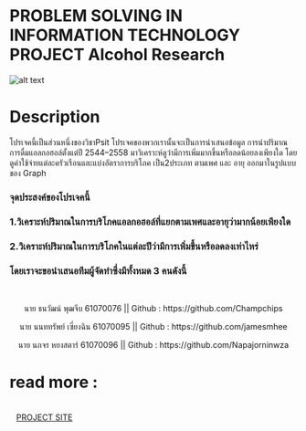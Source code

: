 # PROBLEM SOLVING IN INFORMATION TECHNOLOGY PROJECT Alcohol Research
![alt text](https://www.underagesales.co.uk/user/Alcohol%20Icon_Grey%20Text.jpg)
# Description 
โปรเจคนี้เป็นส่วนหนึ่งของวิชาPsit
โปรเจคของพวกเรานั้นจะเป็นการนำเสนอข้อมูล การนำปริมาณการดื่มแอลกอฮอล์ตั้งแต่ปี 2544–2558 มาวิเคราะห์ดูว่ามีการเพิ่มมากขึ้นหรือลดน้อยลงเพียงใด โดยดูค่าใช้จ่ายแต่ละครัวเรือนและแบ่งอัตราการบริโภค เป็น2ประเภท ตามเพศ และ อายุ ออกมาในรูปแบบของ Graph<br />
<h3>จุดประสงค์ของโปรเจคนี้</h3>
<h3>1.วิเคราะห์ปริมาณในการบริโภคแอลกอฮอล์ที่แยกตามเพศและอายุว่ามากน้อยเพียงใด</h3>
<h3>2.วิเคราะห์ปริมาณในการบริโภคในแต่ละปีว่ามีการเพิ่มขึ้นหรือลดลงเท่าไหร่</h3>
<h3>โดยเราจะขอนำเสนอทีมผู้จัดทำซึ่งมีทั้งหมด 3 คนดังนี้</h3><br />
<th><p align="center">นาย ธนวัฒน์ พุฒจีบ 61070076 || Github : https://github.com/Champchips<br /></p></th> 
<th><p align="center">นาย นนททรัพย์ เซี่ยงฉิน 61070095 || Github : https://github.com/jamesmhee<br /></p></th> 
<th><p align="center">นาย นภจร หยงสตาร์ 61070096 || Github : https://github.com/Napajorninwza<br /></p></th>
<h1>read more :</h1><br />
&nbsp;&nbsp; <a href="https://medium.com/@jamesnontasab/problem-solving-in-information-technology-project-66e9b4ddad0d?fbclid=IwAR20rIlNkNUzF9Z3RGhBG9nvnp5Q8fEJUSNZpCfar5fZxH7lCg3Atl9I0T0"> PROJECT SITE </a><br />
